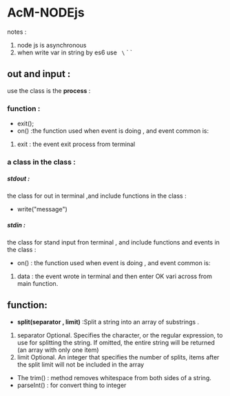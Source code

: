 # AcM-NODEjs
notes :
1. node js is asynchronous
2. when write var in string  by es6 use ` \` \` `
## out and input :
use the class is the **process** :
### function :
- exit();
- on() :the function used when event is doing , and event common is:
1.  exit : the event exit process from terminal
### a class in the class :
##### stdout :
the class for out in terminal ,and include functions in the class  :
- write("message")

##### stdin :
the class for stand input fron terminal , and include functions and events in the class :
-  on() : the function used when event is doing , and event common is:
1.  data : the event wrote in terminal and then enter OK
vari across from main function.

## function:
- **split(separator , limit)** :Split a string into an array of substrings .
1. separator	Optional. Specifies the character, or the regular expression, to use for splitting the string. If omitted, the entire string will be returned (an array with only one item)
2. limit	Optional. An integer that specifies the number of splits, items after the split limit will not be included in the array
- The trim() : method removes whitespace from both sides of a string.
- parseInt() : for convert thing to integer
